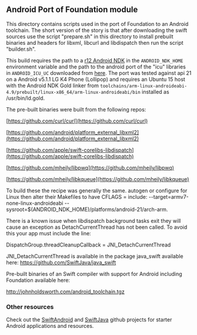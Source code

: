 
## Android Port of Foundation module

This directory contains scripts used in the port of Foundation to
an Android toolchain. The short version of the story is that after
downloading the swift sources use the script "prepare.sh" in this
directory to install prebuilt binaries and headers for libxml,
libcurl and libdispatch then run the script "builder.sh".

This build requires the path to a [r12 Android NDK](http://developer.android.com/ndk/downloads/index.html) in the
`ANDROID_NDK_HOME` environment variable and the path to the
android port of the "icu" libraries in `ANDROID_ICU_UC`
downloaded from [here](https://github.com/SwiftAndroid/libiconv-libicu-android/releases/download/android-ndk-r12/libiconv-libicu-armeabi-v7a-ubuntu-15.10-ndk-r12.tar.gz).
The port was tested against api 21 on a Android v5.1.1 LG K4 Phone (Lollipop)
and requires an Ubuntu 15 host with the Android NDK Gold linker from
`toolchains/arm-linux-androideabi-4.9/prebuilt/linux-x86_64/arm-linux-androideabi/bin` installed as /usr/bin/ld.gold.

The pre-built binaries were built from the following repos:

[https://github.com/curl/curl](https://github.com/curl/curl)

[https://github.com/android/platform_external_libxml2](https://github.com/android/platform_external_libxml2)

[https://github.com/apple/swift-corelibs-libdispatch](https://github.com/apple/swift-corelibs-libdispatch)

[https://github.com/mheily/libpwq](https://github.com/mheily/libpwq)

[https://github.com/mheily/libkqueue](https://github.com/mheily/libkqueue)

To build these the recipe was generally the same. autogen or configure
for Linux then alter their Makefiles to have CFLAGS = include: --target=armv7-none-linux-androideabi --sysroot=$(ANDROID_NDK_HOME)/platforms/android-21/arch-arm.

There is a known issue when libdispatch background tasks exit
they will cause an exception as DetachCurrentThread has not
been called. To avoid this your app must include the line:

   DispatchGroup.threadCleanupCallback = JNI_DetachCurrentThread

JNI_DetachCurrentThread is available in the package java_swift
available here: https://github.com/SwiftJava/java_swift

Pre-built binaries of an Swift compiler with support for Android
including Foundation available here:

http://johnholdsworth.com/android_toolchain.tgz

### Other resources

Check out the [SwiftAndroid](https://github.com/SwiftAndroid) and
[SwiftJava](https://github.com/SwiftJava) github projects for
starter Android applications and resources.
